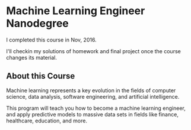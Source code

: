 # Machine Learning Engineer Nanodegree

I completed this course in Nov, 2016.

I'll checkin my solutions of homework and final project once the course changes its material.

## About this Course

Machine learning represents a key evolution in the fields of computer science, data analysis, software engineering, and artificial intelligence.

This program will teach you how to become a machine learning engineer, and apply predictive models to massive data sets in fields like finance, healthcare, education, and more.
